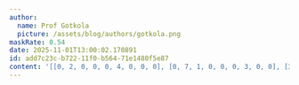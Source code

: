 ```yaml
---
author:
  name: Prof Gotkola
  picture: /assets/blog/authors/gotkola.png
maskRate: 0.54
date: 2025-11-01T13:00:02.170891
id: add7c23c-b722-11f0-b564-71e1480f5e87
content: '[[0, 2, 0, 0, 0, 4, 0, 0, 0], [0, 7, 1, 0, 0, 0, 3, 0, 0], [3, 4, 0, 0, 0, 0, 0, 2, 0], [5, 0, 3, 7, 1, 0, 8, 4, 2], [7, 0, 0, 0, 5, 3, 9, 6, 1], [0, 0, 2, 4, 6, 0, 7, 3, 0], [0, 0, 0, 1, 4, 5, 0, 8, 7], [0, 5, 8, 0, 0, 0, 4, 0, 0], [0, 1, 0, 6, 0, 2, 0, 0, 3]]'
---
```

